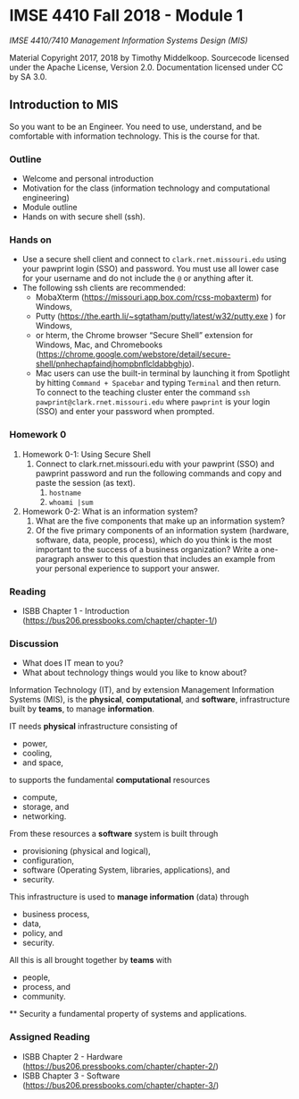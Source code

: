 # IMSE 4410 Fall 2018 - Module 1

*IMSE 4410/7410 Management Information Systems Design (MIS)*

Material Copyright 2017, 2018 by Timothy Middelkoop. Sourcecode licensed under the Apache License, Version 2.0. Documentation licensed under CC by SA 3.0.

## Introduction to MIS 

So you want to be an Engineer. You need to use, understand, and be
comfortable with information technology.  This is the course for that.

### Outline 
 * Welcome and personal introduction
 * Motivation for the class (information technology and computational engineering)
 * Module outline
 * Hands on with secure shell (ssh).

### Hands on
 * Use a secure shell client and connect to `clark.rnet.missouri.edu` using your pawprint login (SSO) and password.  You must use all lower case for your username and do not include the `@` or anything after it.
 * The following ssh clients are recommended: 
   * MobaXterm (https://missouri.app.box.com/rcss-mobaxterm) for Windows, 
   * Putty (https://the.earth.li/~sgtatham/putty/latest/w32/putty.exe ) for Windows, 
   * or hterm, the Chrome browser “Secure Shell” extension for Windows, Mac, and Chromebooks (https://chrome.google.com/webstore/detail/secure-shell/pnhechapfaindjhompbnflcldabbghjo).
   * Mac users can use the built-in terminal by launching it from Spotlight by hitting `Command + Spacebar` and typing `Terminal` and then return.  To connect to the teaching cluster enter the command `ssh pawprint@clark.rnet.missouri.edu` where `pawprint` is your login (SSO) and enter your password when prompted.

### Homework 0
  1. Homework 0-1: Using Secure Shell
     1. Connect to clark.rnet.missouri.edu with your pawprint (SSO) and pawprint password and run the following commands and copy and paste the session (as text).
        1. `hostname`
        1. `whoami |sum`
  2. Homework 0-2: What is an information system?
     1. What are the five components that make up an information system?
     2. Of the five primary components of an information system (hardware, software, data, people, process), which do you think is the most important to the success of a business organization? Write a one-paragraph answer to this question that includes an example from your personal experience to support your answer.

### Reading
 * ISBB Chapter 1 - Introduction (https://bus206.pressbooks.com/chapter/chapter-1/)

### Discussion 
 * What does IT mean to you?
 * What about technology things would you like to know about?

Information Technology (IT), and by extension Management Information
Systems (MIS), is the **physical**, **computational**, and **software**,
infrastructure built by **teams**, to manage **information**.

IT needs **physical** infrastructure consisting of
 * power, 
 * cooling,
 * and space,

to supports the fundamental **computational** resources 
 * compute,
 * storage, and
 * networking.

From these resources a **software** system is built through
 * provisioning (physical and logical), 
 * configuration,
 * software (Operating System, libraries, applications), and
 * security.

This infrastructure is used to **manage information** (data) through 
 * business process,
 * data,
 * policy, and
 * security.

All this is all brought together by **teams** with 
 * people,
 * process, and
 * community.

** Security a fundamental property of systems and applications.

### Assigned Reading
* ISBB Chapter 2 - Hardware (https://bus206.pressbooks.com/chapter/chapter-2/)
* ISBB Chapter 3 - Software (https://bus206.pressbooks.com/chapter/chapter-3/)


